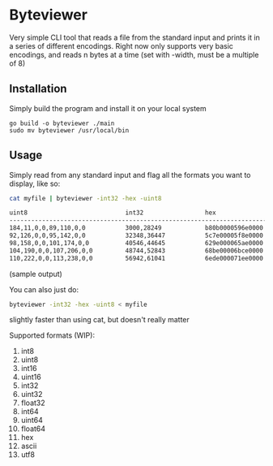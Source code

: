 # Byteviewer

Very simple CLI tool that reads a file from the standard input and prints it in a series of different encodings. Right now only supports very basic encodings, and reads n bytes at a time (set with -width, must be a multiple of 8)

## Installation

Simply build the program and install it on your local system

```
go build -o byteviewer ./main
sudo mv byteviewer /usr/local/bin
```

## Usage

Simply read from any standard input and flag all the formats you want to display, like so:

```bash
cat myfile | byteviewer -int32 -hex -uint8

uint8                           int32                 hex
-----------------------------------------------------------------------
184,11,0,0,89,110,0,0           3000,28249            b80b0000596e0000
92,126,0,0,95,142,0,0           32348,36447           5c7e00005f8e0000
98,158,0,0,101,174,0,0          40546,44645           629e000065ae0000
104,190,0,0,107,206,0,0         48744,52843           68be00006bce0000
110,222,0,0,113,238,0,0         56942,61041           6ede000071ee0000
```

(sample output)

You can also just do:

```bash
byteviewer -int32 -hex -uint8 < myfile
```

slightly faster than using cat, but doesn't really matter

Supported formats (WIP):

1. int8
2. uint8
3. int16
4. uint16
5. int32
6. uint32
7. float32
8. int64
9. uint64
10. float64
11. hex
12. ascii
13. utf8
